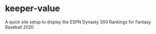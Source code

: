# keeper-value
A quick site setup to display the ESPN Dynasty 300 Rankings
for Fantasy Baseball 2020
